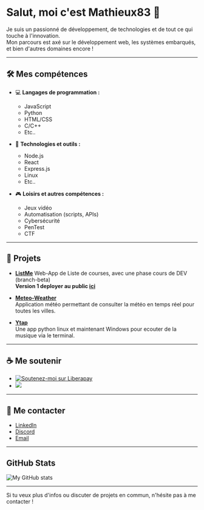 # Salut, moi c'est Mathieux83 👋

Je suis un passionné de développement, de technologies et de tout ce qui touche à l'innovation.  
Mon parcours est axé sur le développement web, les systèmes embarqués, et bien d'autres domaines encore !

---

## 🛠️ Mes compétences

- 💻 **Langages de programmation :**
  - JavaScript
  - Python
  - HTML/CSS
  - C/C++
  - Etc..
  
- 🚀 **Technologies et outils :**
  - Node.js
  - React
  - Express.js
  - Linux
  - Etc..

- 🎮 **Loisirs et autres compétences :**
  - Jeux vidéo
  - Automatisation (scripts, APIs)
  - Cybersécurité
  - PenTest
  - CTF
  
---

## 🔧 Projets

- **[ListMe](https://github.com/Mathieux83/Liste-Courses)**
  Web-App de Liste de courses, avec une phase cours de DEV (branch-beta) \
  **Version 1 deployer au public [ici](https://starlore.pythonanywhere.com)**
  
- **[Meteo-Weather](https://github.com/Mathieux83/Meteo-Weather)**  
  Application météo permettant de consulter la météo en temps réel pour toutes les villes.

- **[Ytap](https://github.com/Mathieux83/Ytap)**  
  Une app python linux et maintenant Windows pour ecouter de la musique via le terminal.

---

## ☕ Me soutenir

- [![Soutenez-moi sur Liberapay](https://liberapay.com/assets/widgets/donate.svg)](https://liberapay.com/Mathieux83/donate)
- <img src="https://img.shields.io/liberapay/receives/StarLore.svg?logo=liberapay">

---

## 📣 Me contacter

- [LinkedIn](https://www.linkedin.com/in/mathieux-carpentier)
- [Discord](https://www.discordapp.com/users/480428304390684704)
- [Email](mailto:car.math@live.fr)

---

## GitHub Stats

![My GitHub stats](https://github-readme-stats.vercel.app/api?username=Mathieux83&show_icons=true&theme=radical)

---

Si tu veux plus d'infos ou discuter de projets en commun, n'hésite pas à me contacter !
